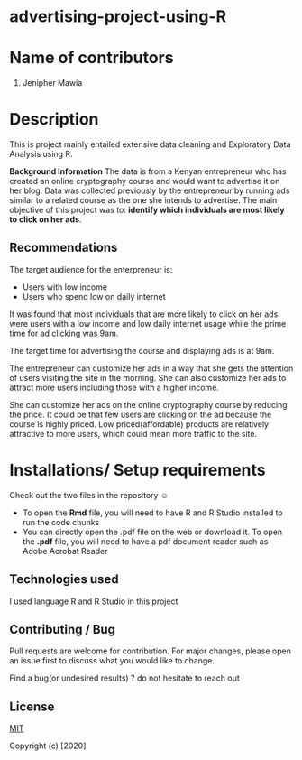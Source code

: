 # advertising-project-using-R

# Name of contributors
1. Jenipher Mawia

# Description
This is project mainly entailed extensive data cleaning and Exploratory Data Analysis using R.

**Background Information**
The data is from a Kenyan entrepreneur who has created an online cryptography course and would want to advertise it on her blog. Data was collected previously by the entrepreneur by running ads similar to a related course as the one she intends to advertise. The main objective of this project was to: **identify which individuals are most likely to click on her ads**.

## Recommendations
The target audience for the enterpreneur is:
- Users with low income
- Users who spend low on daily internet

It was found that most individuals that are more likely to click on her ads were users with a low income and low daily internet usage while the prime time for ad clicking was 9am. 

The target time for advertising the course and displaying ads is at 9am.

The entrepreneur can customize her ads in a way that she gets the attention of users visiting the site in the morning. She can also customize her ads to attract more users including those with a higher income.

She can customize her ads on the online cryptography course by reducing the price. It could be that few users are clicking on the ad because the course is highly priced. Low priced(affordable) products are relatively attractive to more users, which could mean more traffic to the site.

# Installations/ Setup requirements
Check out the two files in the repository ☺

- To open the **Rmd** file, you will need to have R and R Studio installed to run the code chunks
- You can directly open the .pdf file on the web or download it. To open the **.pdf** file, you will need to have a pdf document reader such as Adobe Acrobat Reader

## Technologies used
I used language R and R Studio in this project

## Contributing / Bug
Pull requests are welcome for contribution. For major changes, please open an issue first to discuss what you would like to change.

Find a bug(or undesired results) ? do not hesitate to reach out


## License
[MIT](https://github.com/Jenn-mawia/advertising-project-using-R/blob/main/LICENSE)


Copyright (c) [2020] 

